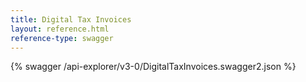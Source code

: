 ```yaml
---
title: Digital Tax Invoices
layout: reference.html
reference-type: swagger
---
```




{% swagger /api-explorer/v3-0/DigitalTaxInvoices.swagger2.json %}
